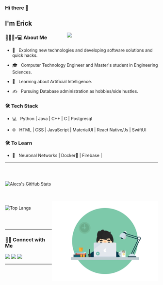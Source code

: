 ### Hi there 👋<h2> I'm Erick</h2>

<img align='right' src="https://media1.giphy.com/media/v1.Y2lkPTc5MGI3NjExMWE5M2Q0ZjdhMmZiYWVlMDNhNDZlZjI1NjlhMDZkNzUxMjYwODM5YyZlcD12MV9pbnRlcm5hbF9naWZzX2dpZklkJmN0PWc/wLNuW1tCKRiPmDV5Y4/giphy.gif" width="300">

<h3> 🧔🏻‍♂️•💻 About Me </h3>



- 🤔 &nbsp; Exploring new technologies and developing software solutions and quick hacks.

- 🎓 &nbsp; Computer Technology Engineer and Master's student in Engineering Sciences.

- 🌱 &nbsp; Learning about Artificial Intelligence.

- ✍️ &nbsp; Pursuing Database administration as hobbies/side hustles.



<h3>🛠 Tech Stack</h3>



- 💻 &nbsp; Python | Java | C++ | C | Postgresql 

- 🌐 &nbsp; HTML | CSS | JavaScript | MaterialUI | React Native/Js | SwiftUI

<!--

- 🛢 &nbsp; Postgresql | Firebase

- 🔧 &nbsp; Git | Markdown

- 🖥 &nbsp; Illustrator| Photoshop | PremierePro 

-->



<h3>🛠 To Learn</h3>

- 🔧 &nbsp; Neuronal Networks | Docker🐳 | Firebase | 

<hr>



<br/><br/>

[![Alecs's GitHub Stats](https://github-readme-stats.vercel.app/api?username=ErickBorgesGalindo&show_icons=true)](https://github.com/ErickBorgesGalindo)

<br/>

<br/>

<img src="https://github.com/nirala69/nirala69/blob/master/70804f7e25b11f29db904f2fa7b4cd9d.gif" width="350" align='right'>

![Top Langs]()

<br><br>



<hr>



<h3> 🤝🏻 Connect with Me </h3>

<p align="left">
<a href="https://www.notion.so/alecspace/CV-Ing-Erick-Alejandro-Borges-Galindo-7a669d0803554391a81a9ceb09963ec8"><img src="https://img.shields.io/badge/-ErickBorges%20CV-3423A6?style=flat&logo=Google-Chrome&logoColor=white"/></a>
<a href="https://www.linkedin.com/in/erick-borges-galindo"><img src="https://img.shields.io/badge/-Erick%20Borges-0077B5?style=flat&logo=Linkedin&logoColor=white"/></a>
<a href="mailto:erick.borges@outlook.es"><img src="https://img.shields.io/badge/-erick.borges@outlook.es-D14836?style=flat&logo=Gmail&logoColor=white"/></a>
</p>











<hr>




